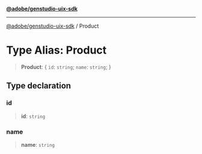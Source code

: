 [**@adobe/genstudio-uix-sdk**](../README.md)

***

[@adobe/genstudio-uix-sdk](../globals.md) / Product

# Type Alias: Product

> **Product**: \{ `id`: `string`; `name`: `string`; \}

## Type declaration

### id

> **id**: `string`

### name

> **name**: `string`
